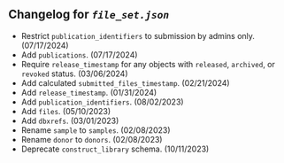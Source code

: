 ## Changelog for *`file_set.json`*

* Restrict `publication_identifiers` to submission by admins only. (07/17/2024)
* Add `publications`. (07/17/2024)
* Require `release_timestamp` for any objects with `released`, `archived`, or `revoked` status. (03/06/2024)
* Add calculated `submitted_files_timestamp`. (02/21/2024)
* Add `release_timestamp`. (01/31/2024)
* Add `publication_identifiers`. (08/02/2023)
* Add `files`. (05/10/2023)
* Add `dbxrefs`. (03/01/2023)
* Rename `sample` to `samples`. (02/08/2023)
* Rename `donor` to `donors`. (02/08/2023)
* Deprecate `construct_library` schema. (10/11/2023)
